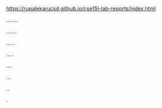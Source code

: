 https://rupalekarucsd.github.io/cse15l-lab-reports/index.html

........

.......

......

.....

....

...

..

.
